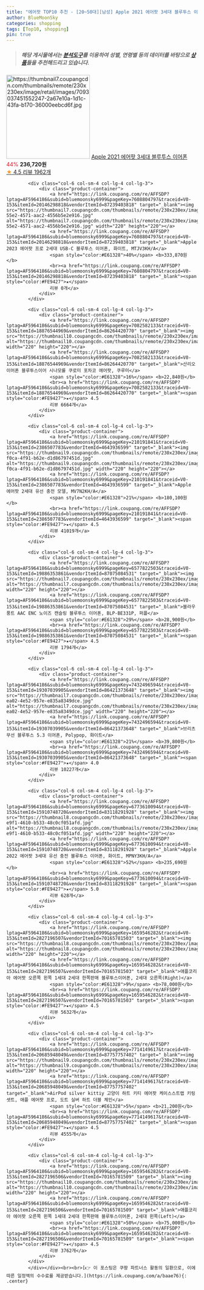 ```yaml
---
title: "에어팟 TOP10 추천 - [20~50대][남성] Apple 2021 에어팟 3세대 블루투스 이어폰"
author: BlueMoonSky
categories: shopping
tags: [Top10, shopping]
pin: true
---
```


> ##### 해당 게시물에서는 [**분석도구**](https://itemscout.io/)를 이용하여 **성별**, **연령별** 등의 데이터를 바탕으로 [**상품**](https://link.coupang.com/a/baae76)들을 추천해드리고 있습니다.
<div class="container"><div class="row">
            <div class="col-6 col-sm-4 col-lg-4 col-lg-3">
                <div class="product-container">
                    <a href="https://link.coupang.com/re/AFFSDP?lptag=AF5964186&subid=bluemoonsky6999&pageKey=6135671335&traceid=V0-153&itemId=11731447959&vendorItemId=79005405830" target="_blank"><img src="https://thumbnail7.coupangcdn.com/thumbnails/remote/230x230ex/image/retail/images/7093037451552247-2a67e10a-1d1c-43fa-b170-36000eebcd6f.jpg" alt="https://thumbnail7.coupangcdn.com/thumbnails/remote/230x230ex/image/retail/images/7093037451552247-2a67e10a-1d1c-43fa-b170-36000eebcd6f.jpg" width="220" height="220"></a>
                    <a href="https://link.coupang.com/re/AFFSDP?lptag=AF5964186&subid=bluemoonsky6999&pageKey=6135671335&traceid=V0-153&itemId=11731447959&vendorItemId=79005405830" target="_blank">Apple 2021 에어팟 3세대 블루투스 이어폰</a>
                    <span style="color:#E61328">44%</span> <b>236,720원</b>
                    <br><a href="https://link.coupang.com/re/AFFSDP?lptag=AF5964186&subid=bluemoonsky6999&pageKey=6135671335&traceid=V0-153&itemId=11731447959&vendorItemId=79005405830" target="_blank"><span style="color:#FE9427">★</span> 4.5
                    리뷰 1962개</a>
                </div>
            </div>
            
            <div class="col-6 col-sm-4 col-lg-4 col-lg-3">
                <div class="product-container">
                    <a href="https://link.coupang.com/re/AFFSDP?lptag=AF5964186&subid=bluemoonsky6999&pageKey=7608804797&traceid=V0-153&itemId=20146298818&vendorItemId=87239403818" target="_blank"><img src="https://thumbnail7.coupangcdn.com/thumbnails/remote/230x230ex/image/retail/images/2023/09/19/17/3/2fc81db0-55e2-4571-aac2-4556b5e2e916.jpg" alt="https://thumbnail7.coupangcdn.com/thumbnails/remote/230x230ex/image/retail/images/2023/09/19/17/3/2fc81db0-55e2-4571-aac2-4556b5e2e916.jpg" width="220" height="220"></a>
                    <a href="https://link.coupang.com/re/AFFSDP?lptag=AF5964186&subid=bluemoonsky6999&pageKey=7608804797&traceid=V0-153&itemId=20146298818&vendorItemId=87239403818" target="_blank">Apple 2023 에어팟 프로 2세대 USB-C 블루투스 이어폰, 화이트, MTJV3KH/A</a>
                    <span style="color:#E61328">40%</span> <b>333,870원</b>
                    <br><a href="https://link.coupang.com/re/AFFSDP?lptag=AF5964186&subid=bluemoonsky6999&pageKey=7608804797&traceid=V0-153&itemId=20146298818&vendorItemId=87239403818" target="_blank"><span style="color:#FE9427">★</span> 
                    리뷰 0개</a>
                </div>
            </div>
            
            <div class="col-6 col-sm-4 col-lg-4 col-lg-3">
                <div class="product-container">
                    <a href="https://link.coupang.com/re/AFFSDP?lptag=AF5964186&subid=bluemoonsky6999&pageKey=7082582133&traceid=V0-153&itemId=18876544969&vendorItemId=86264420770" target="_blank"><img src="https://thumbnail10.coupangcdn.com/thumbnails/remote/230x230ex/image/vendor_inventory/0aaf/bd8ea27ae2acef0236f908bcd76713ca8fc257774b191edc757e089520a7.jpg" alt="https://thumbnail10.coupangcdn.com/thumbnails/remote/230x230ex/image/vendor_inventory/0aaf/bd8ea27ae2acef0236f908bcd76713ca8fc257774b191edc757e089520a7.jpg" width="220" height="220"></a>
                    <a href="https://link.coupang.com/re/AFFSDP?lptag=AF5964186&subid=bluemoonsky6999&pageKey=7082582133&traceid=V0-153&itemId=18876544969&vendorItemId=86264420770" target="_blank">산리오 이어폰 블루투스이어 시나모롤 쿠로미 포차코 에어팟, 쿠루미</a>
                    <span style="color:#E61328">16%</span> <b>22,840원</b>
                    <br><a href="https://link.coupang.com/re/AFFSDP?lptag=AF5964186&subid=bluemoonsky6999&pageKey=7082582133&traceid=V0-153&itemId=18876544969&vendorItemId=86264420770" target="_blank"><span style="color:#FE9427">★</span> 4.5
                    리뷰 6664개</a>
                </div>
            </div>
            
            <div class="col-6 col-sm-4 col-lg-4 col-lg-3">
                <div class="product-container">
                    <a href="https://link.coupang.com/re/AFFSDP?lptag=AF5964186&subid=bluemoonsky6999&pageKey=210191841&traceid=V0-153&itemId=2386507783&vendorItemId=4643936599" target="_blank"><img src="https://thumbnail9.coupangcdn.com/thumbnails/remote/230x230ex/image/product/image/vendoritem/2019/09/02/4643936599/1d600ddf-f0ca-4f91-b62e-d1d86797451d.jpg" alt="https://thumbnail9.coupangcdn.com/thumbnails/remote/230x230ex/image/product/image/vendoritem/2019/09/02/4643936599/1d600ddf-f0ca-4f91-b62e-d1d86797451d.jpg" width="220" height="220"></a>
                    <a href="https://link.coupang.com/re/AFFSDP?lptag=AF5964186&subid=bluemoonsky6999&pageKey=210191841&traceid=V0-153&itemId=2386507783&vendorItemId=4643936599" target="_blank">Apple 에어팟 2세대 유선 충전 모델, MV7N2KH/A</a>
                    <span style="color:#E61328">21%</span> <b>180,100원</b>
                    <br><a href="https://link.coupang.com/re/AFFSDP?lptag=AF5964186&subid=bluemoonsky6999&pageKey=210191841&traceid=V0-153&itemId=2386507783&vendorItemId=4643936599" target="_blank"><span style="color:#FE9427">★</span> 4.5
                    리뷰 41019개</a>
                </div>
            </div>
            
            <div class="col-6 col-sm-4 col-lg-4 col-lg-3">
                <div class="product-container">
                    <a href="https://link.coupang.com/re/AFFSDP?lptag=AF5964186&subid=bluemoonsky6999&pageKey=6577822503&traceid=V0-153&itemId=19886353861&vendorItemId=87075084531" target="_blank"><img src="https://thumbnail7.coupangcdn.com/thumbnails/remote/230x230ex/image/vendor_inventory/c00e/c6b577b4c1c7ad8d9cf7f2edec72f990c1bc1fca4a2777fddd4f7552cc49.png" alt="https://thumbnail7.coupangcdn.com/thumbnails/remote/230x230ex/image/vendor_inventory/c00e/c6b577b4c1c7ad8d9cf7f2edec72f990c1bc1fca4a2777fddd4f7552cc49.png" width="220" height="220"></a>
                    <a href="https://link.coupang.com/re/AFFSDP?lptag=AF5964186&subid=bluemoonsky6999&pageKey=6577822503&traceid=V0-153&itemId=19886353861&vendorItemId=87075084531" target="_blank">블라우풍트 AAC ENC 노이즈 캔슬링 블루투스 이어폰, BLP-BE331P, 퍼플</a>
                    <span style="color:#E61328">29%</span> <b>28,900원</b>
                    <br><a href="https://link.coupang.com/re/AFFSDP?lptag=AF5964186&subid=bluemoonsky6999&pageKey=6577822503&traceid=V0-153&itemId=19886353861&vendorItemId=87075084531" target="_blank"><span style="color:#FE9427">★</span> 4.5
                    리뷰 1794개</a>
                </div>
            </div>
            
            <div class="col-6 col-sm-4 col-lg-4 col-lg-3">
                <div class="product-container">
                    <a href="https://link.coupang.com/re/AFFSDP?lptag=AF5964186&subid=bluemoonsky6999&pageKey=7432496594&traceid=V0-153&itemId=19307039905&vendorItemId=86421373648" target="_blank"><img src="https://thumbnail7.coupangcdn.com/thumbnails/remote/230x230ex/image/retail/images/2023/06/29/16/1/d5104bbf-ea02-4e52-957e-e835a8349dce.jpg" alt="https://thumbnail7.coupangcdn.com/thumbnails/remote/230x230ex/image/retail/images/2023/06/29/16/1/d5104bbf-ea02-4e52-957e-e835a8349dce.jpg" width="220" height="220"></a>
                    <a href="https://link.coupang.com/re/AFFSDP?lptag=AF5964186&subid=bluemoonsky6999&pageKey=7432496594&traceid=V0-153&itemId=19307039905&vendorItemId=86421373648" target="_blank">브리츠 무선 블루투스 5.3 이어폰, Polypop, 화이트</a>
                    <span style="color:#E61328">21%</span> <b>39,800원</b>
                    <br><a href="https://link.coupang.com/re/AFFSDP?lptag=AF5964186&subid=bluemoonsky6999&pageKey=7432496594&traceid=V0-153&itemId=19307039905&vendorItemId=86421373648" target="_blank"><span style="color:#FE9427">★</span> 4.0
                    리뷰 10227개</a>
                </div>
            </div>
            
            <div class="col-6 col-sm-4 col-lg-4 col-lg-3">
                <div class="product-container">
                    <a href="https://link.coupang.com/re/AFFSDP?lptag=AF5964186&subid=bluemoonsky6999&pageKey=6773610094&traceid=V0-153&itemId=15910748720&vendorItemId=83118291928" target="_blank"><img src="https://thumbnail8.coupangcdn.com/thumbnails/remote/230x230ex/image/retail/images/2022/09/14/11/5/e3e0c8d4-e9f1-4610-b533-48c0cf051afd.jpg" alt="https://thumbnail8.coupangcdn.com/thumbnails/remote/230x230ex/image/retail/images/2022/09/14/11/5/e3e0c8d4-e9f1-4610-b533-48c0cf051afd.jpg" width="220" height="220"></a>
                    <a href="https://link.coupang.com/re/AFFSDP?lptag=AF5964186&subid=bluemoonsky6999&pageKey=6773610094&traceid=V0-153&itemId=15910748720&vendorItemId=83118291928" target="_blank">Apple 2022 에어팟 3세대 유선 충전 블루투스 이어폰, 화이트, MPNY3KH/A</a>
                    <span style="color:#E61328">52%</span> <b>235,690원</b>
                    <br><a href="https://link.coupang.com/re/AFFSDP?lptag=AF5964186&subid=bluemoonsky6999&pageKey=6773610094&traceid=V0-153&itemId=15910748720&vendorItemId=83118291928" target="_blank"><span style="color:#FE9427">★</span> 5.0
                    리뷰 628개</a>
                </div>
            </div>
            
            <div class="col-6 col-sm-4 col-lg-4 col-lg-3">
                <div class="product-container">
                    <a href="https://link.coupang.com/re/AFFSDP?lptag=AF5964186&subid=bluemoonsky6999&pageKey=1659546282&traceid=V0-153&itemId=2827196507&vendorItemId=70165781503" target="_blank"><img src="https://thumbnail8.coupangcdn.com/thumbnails/remote/230x230ex/image/vendor_inventory/b250/3ec587b1a615f12220aa43f9f2d7c5ffa474d6d91870ab10b9c2d8d4fe8f.JPG" alt="https://thumbnail8.coupangcdn.com/thumbnails/remote/230x230ex/image/vendor_inventory/b250/3ec587b1a615f12220aa43f9f2d7c5ffa474d6d91870ab10b9c2d8d4fe8f.JPG" width="220" height="220"></a>
                    <a href="https://link.coupang.com/re/AFFSDP?lptag=AF5964186&subid=bluemoonsky6999&pageKey=1659546282&traceid=V0-153&itemId=2827196507&vendorItemId=70165781503" target="_blank">애플코리아 에어팟 오른쪽 왼쪽 1세대 2세대 한쪽판매 블루투스이어폰, 2세대 오른쪽(Right)</a>
                    <span style="color:#E61328">9%</span> <b>78,000원</b>
                    <br><a href="https://link.coupang.com/re/AFFSDP?lptag=AF5964186&subid=bluemoonsky6999&pageKey=1659546282&traceid=V0-153&itemId=2827196507&vendorItemId=70165781503" target="_blank"><span style="color:#FE9427">★</span> 4.5
                    리뷰 5632개</a>
                </div>
            </div>
            
            <div class="col-6 col-sm-4 col-lg-4 col-lg-3">
                <div class="product-container">
                    <a href="https://link.coupang.com/re/AFFSDP?lptag=AF5964186&subid=bluemoonsky6999&pageKey=7714149617&traceid=V0-153&itemId=20685948049&vendorItemId=87757757402" target="_blank"><img src="https://thumbnail9.coupangcdn.com/thumbnails/remote/230x230ex/image/vendor_inventory/8c1a/2082f5aa855b7df467e4f1cce41395619535484ec62594cce831bbbe8f0e.jpg" alt="https://thumbnail9.coupangcdn.com/thumbnails/remote/230x230ex/image/vendor_inventory/8c1a/2082f5aa855b7df467e4f1cce41395619535484ec62594cce831bbbe8f0e.jpg" width="220" height="220"></a>
                    <a href="https://link.coupang.com/re/AFFSDP?lptag=AF5964186&subid=bluemoonsky6999&pageKey=7714149617&traceid=V0-153&itemId=20685948049&vendorItemId=87757757402" target="_blank">AirPod silver kittiy 고양이 하트 키티 에어팟 케이스스트랩 키링 셋트, 애플 에어팟 프로, 도트 실버 하트 더블 체인</a>
                    <span style="color:#E61328">5%</span> <b>21,200원</b>
                    <br><a href="https://link.coupang.com/re/AFFSDP?lptag=AF5964186&subid=bluemoonsky6999&pageKey=7714149617&traceid=V0-153&itemId=20685948049&vendorItemId=87757757402" target="_blank"><span style="color:#FE9427">★</span> 4.5
                    리뷰 4555개</a>
                </div>
            </div>
            
            <div class="col-6 col-sm-4 col-lg-4 col-lg-3">
                <div class="product-container">
                    <a href="https://link.coupang.com/re/AFFSDP?lptag=AF5964186&subid=bluemoonsky6999&pageKey=1659546282&traceid=V0-153&itemId=2827196506&vendorItemId=70165781509" target="_blank"><img src="https://thumbnail10.coupangcdn.com/thumbnails/remote/230x230ex/image/vendor_inventory/e950/4af034c6147499918cf0b71d291bcb637a0bd301855fe5f85e7a3babb6a5.JPG" alt="https://thumbnail10.coupangcdn.com/thumbnails/remote/230x230ex/image/vendor_inventory/e950/4af034c6147499918cf0b71d291bcb637a0bd301855fe5f85e7a3babb6a5.JPG" width="220" height="220"></a>
                    <a href="https://link.coupang.com/re/AFFSDP?lptag=AF5964186&subid=bluemoonsky6999&pageKey=1659546282&traceid=V0-153&itemId=2827196506&vendorItemId=70165781509" target="_blank">애플코리아 에어팟 오른쪽 왼쪽 1세대 2세대 한쪽판매 블루투스이어폰, 2세대 왼쪽(Left)</a>
                    <span style="color:#E61328">50%</span> <b>75,000원</b>
                    <br><a href="https://link.coupang.com/re/AFFSDP?lptag=AF5964186&subid=bluemoonsky6999&pageKey=1659546282&traceid=V0-153&itemId=2827196506&vendorItemId=70165781509" target="_blank"><span style="color:#FE9427">★</span> 4.5
                    리뷰 3762개</a>
                </div>
            </div>
            </div></div><br><br>[👉 이 포스팅은 쿠팡 파트너스 활동의 일환으로, 이에 따른 일정액의 수수료를 제공받습니다.](https://link.coupang.com/a/baae76){: .center}